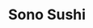 ---
layout: place
title: "Sono Sushi"
permalink: /new-jersey/middletown-township/sono-sushi.html
stateAbbr: NJ
stateName: New Jersey
cityName: Middletown Township
seo:
  name: "Sono Sushi"
  type: Restaurant
  links: http://www.sonosushi.net/
description: "Sushi, teriyaki, fried dishes & more at a longtime option in simple strip-mall surrounds. Sono Sushi serves delicious sushi in Middletown Township, New Jersey. Try fresh Japanese dishes for a great dining experience. Available for takeout, delivery, lunch, and dinner."
place_id: ChIJZy2TlUIxwokRttRJGEtDXU0
photos:
  - name: >-
      places/ChIJZy2TlUIxwokRttRJGEtDXU0/photos/AeeoHcK_DuYAmvDwjn40NhUnY_6Go7UA3X3A2On84hae0Rj1Lz6mdNZ3gXMYrO4FLfQW6keQl0n9tl-YxjJlVssqiJOYdLJ9KjgvkMLW0GteIIOQ-3Go6oLStOnTx-C_l3u_lzQMOa11QH5uaXQ0-YTY_ITCBaHJYfpx5YLv5_mfClCe1e-LfgziAJPZYsIwIZsbstIhFL46DxPOftnRpGScTu1MPLhGYB4xrhiukQrmdGV_k1i3uAFOuTDd1FTuHEpTs9RLKLDRPB_kSOP93cDC4RuR2dKIjL-v9g7n09SDioNVBg
    widthPx: 3024
    heightPx: 4032
    authorAttributions:
      - displayName: Sono Sushi
        uri: https://maps.google.com/maps/contrib/106150293464406932173
        photoUri: >-
          https://lh3.googleusercontent.com/a-/ALV-UjXNel1ecJFVzYAnjoKRk2dQm8W22pd-RO-0CmofxM4pYCg41b8=s100-p-k-no-mo
    flagContentUri: >-
      https://www.google.com/local/imagery/report/?cb_client=maps_api_places.places_api&image_key=!1e10!2sAF1QipO3SnOJYANOtk70eFu4z4sKn9X9lZDc-wS8OluT&hl=en-US
    googleMapsUri: >-
      https://www.google.com/maps/place//data=!3m4!1e2!3m2!1sAF1QipO3SnOJYANOtk70eFu4z4sKn9X9lZDc-wS8OluT!2e10!4m2!3m1!1s0x89c2314295932d67:0x4d5d434b1849d4b6
  - name: >-
      places/ChIJZy2TlUIxwokRttRJGEtDXU0/photos/AeeoHcI5pMMWoTmMTJuRqYfFTN2PtHXmZkjdiU-p73a-As9PXd8ANfwLAug-I7o1VjWC6mTedJaz7eLfkpOeP5Law3qiD0saxBD0DoQwCG5A7QpAUbECZgo9ttwIPUOYnwb0QeZFq5tHT0T4xEZMPn76wFOG8tLTxfcI9LO9iVOusCkmJu7nhMDuUnLx7wgVU_WTqG4wqqrtFUUNITMd8BOHHxmIzdFq6B5RvdW1C_Hcv2ulo2JC4kxJO4QtiO1AhQWs28D4rT8FRjomw7aDbVaF6yUhyFsJOHM27ThaBz4kLQ86tA
    widthPx: 2943
    heightPx: 2664
    authorAttributions:
      - displayName: Sono Sushi
        uri: https://maps.google.com/maps/contrib/106150293464406932173
        photoUri: >-
          https://lh3.googleusercontent.com/a-/ALV-UjXNel1ecJFVzYAnjoKRk2dQm8W22pd-RO-0CmofxM4pYCg41b8=s100-p-k-no-mo
    flagContentUri: >-
      https://www.google.com/local/imagery/report/?cb_client=maps_api_places.places_api&image_key=!1e10!2sAF1QipMK_W38RrkscjbX9JAehViRn3kToXi-tTL4L7fs&hl=en-US
    googleMapsUri: >-
      https://www.google.com/maps/place//data=!3m4!1e2!3m2!1sAF1QipMK_W38RrkscjbX9JAehViRn3kToXi-tTL4L7fs!2e10!4m2!3m1!1s0x89c2314295932d67:0x4d5d434b1849d4b6
  - name: >-
      places/ChIJZy2TlUIxwokRttRJGEtDXU0/photos/AeeoHcKmwvtF8Zdn-4Ox4qkOoisEvHZD0tgJnbUfcxqk5aBrxWY-VhjCh6pnFuLCCyZaPTpp64a-TyEPBVATs7VtC6DAHdJW5vTy4Pj3PlGoCUFXZps0L3OG0N23sy6EdDhGkBV6Xrr3aUf60DhdzRwDVLWmZp0dNLtk7gOF3uj0WdjthIRQNr43De7Bl6YUOaAoIG0TNwEBjotY9qSxQ79bhKDU3GiqkveUloEblxhVFxYBae-o4Zg13jB6rYOJhlKeXjx509F16ua2qzqnrx3_U1xX_RDEDWBqkfRtec1pYspL2Q
    widthPx: 3072
    heightPx: 4096
    authorAttributions:
      - displayName: Sono Sushi
        uri: https://maps.google.com/maps/contrib/106150293464406932173
        photoUri: >-
          https://lh3.googleusercontent.com/a-/ALV-UjXNel1ecJFVzYAnjoKRk2dQm8W22pd-RO-0CmofxM4pYCg41b8=s100-p-k-no-mo
    flagContentUri: >-
      https://www.google.com/local/imagery/report/?cb_client=maps_api_places.places_api&image_key=!1e10!2sAF1QipOqedhNdH1emnMn98gyDDVar4_Z6qqRUo4XHPX6&hl=en-US
    googleMapsUri: >-
      https://www.google.com/maps/place//data=!3m4!1e2!3m2!1sAF1QipOqedhNdH1emnMn98gyDDVar4_Z6qqRUo4XHPX6!2e10!4m2!3m1!1s0x89c2314295932d67:0x4d5d434b1849d4b6
  - name: >-
      places/ChIJZy2TlUIxwokRttRJGEtDXU0/photos/AeeoHcLmpdY9_BFT8vtw4XoJG_C-MEntkvNfQUcdbEAY0PVPLPB9ZPr1rSnKZgXoNTvApbx4FV7usiCR11pDbTk4vqFDpYfaRIysjop-tzXvU4o6oXzEFkln-o4aB037TI2UWaS85lSimHmt0ZpVFWghYqMDFfDlylLgcS4RL11aMjs0gRd6lKeQV_0kwHtp9NMzI-mn0Vn3D7IuheMpsVQNEPw4vE2tSSM6ZZc68RkNaqvcAvlUt7Wbz7c9EDnIkfUPaV2fjc9dNfiX-hVZdxSjzJNuZuaZzJP7pqLucxLdUO2GEA
    widthPx: 3072
    heightPx: 4096
    authorAttributions:
      - displayName: Sono Sushi
        uri: https://maps.google.com/maps/contrib/106150293464406932173
        photoUri: >-
          https://lh3.googleusercontent.com/a-/ALV-UjXNel1ecJFVzYAnjoKRk2dQm8W22pd-RO-0CmofxM4pYCg41b8=s100-p-k-no-mo
    flagContentUri: >-
      https://www.google.com/local/imagery/report/?cb_client=maps_api_places.places_api&image_key=!1e10!2sAF1QipPHKsGX5iAWHa8_z5OAFvJ09qjspi0wXEflb17c&hl=en-US
    googleMapsUri: >-
      https://www.google.com/maps/place//data=!3m4!1e2!3m2!1sAF1QipPHKsGX5iAWHa8_z5OAFvJ09qjspi0wXEflb17c!2e10!4m2!3m1!1s0x89c2314295932d67:0x4d5d434b1849d4b6
  - name: >-
      places/ChIJZy2TlUIxwokRttRJGEtDXU0/photos/AeeoHcJhqB0NJoig4i8CH3knHIrhm_QOHynpgvH_-U6wJkZjffjvPhh5Snsbgx09qkii8XBN3a6u5ipVO71v20GcuJvjF9td4IJFBL6OGHnA_LqTjvm3v5wzBxGiKxKLofcjq3CgiIZuBv_KmVDhQ5Ww3WvbE5JVAeVKwh1FgLJEY1YiFVygnjz_VBkHwbWry-5A5Qs18rw00vxf6GxRepTPJeATT9KOxPAWYgsJ2ji4qkm6Yos4wMCd4i4B4dIO27dk4dwPvqTQcBdYs1c8kDjpY8NWxQZXJ9QSXI1eLVi3PI8ToA
    widthPx: 2640
    heightPx: 2664
    authorAttributions:
      - displayName: Sono Sushi
        uri: https://maps.google.com/maps/contrib/106150293464406932173
        photoUri: >-
          https://lh3.googleusercontent.com/a-/ALV-UjXNel1ecJFVzYAnjoKRk2dQm8W22pd-RO-0CmofxM4pYCg41b8=s100-p-k-no-mo
    flagContentUri: >-
      https://www.google.com/local/imagery/report/?cb_client=maps_api_places.places_api&image_key=!1e10!2sAF1QipNs0vvWVWF6DQxkW-qUUBSvQj2j5h4Q5yZU5qnx&hl=en-US
    googleMapsUri: >-
      https://www.google.com/maps/place//data=!3m4!1e2!3m2!1sAF1QipNs0vvWVWF6DQxkW-qUUBSvQj2j5h4Q5yZU5qnx!2e10!4m2!3m1!1s0x89c2314295932d67:0x4d5d434b1849d4b6
  - name: >-
      places/ChIJZy2TlUIxwokRttRJGEtDXU0/photos/AeeoHcLaBORMbgWgpyAnshk1z65u6oIKDwVlq8qC9X1vF0-dDZAu6y6WKXrb_pstXv6D3jIn5ir31lijxVLb_KICBJh19f0Un1JP7iWKa_osbiCebdmwSi9WdEH3w0v-XShDW76Ch0PXJL3ql1TtWhpMpkttMFNg0xzKxZp4oQAIsyIJ4XUwHl-OW71m-9ABEv8nwwDlKzbVgYlf0TQIDuYkCuNAKKbVhKSpZKOUHQ2m6bnhAJ3-mt_uUiMvXXSn_8BDK1e-QXUw4jKJ7mnZ0OY4hRxzxfKGyivLuUzuXyMzIM7vIQ
    widthPx: 3024
    heightPx: 4032
    authorAttributions:
      - displayName: Sono Sushi
        uri: https://maps.google.com/maps/contrib/106150293464406932173
        photoUri: >-
          https://lh3.googleusercontent.com/a-/ALV-UjXNel1ecJFVzYAnjoKRk2dQm8W22pd-RO-0CmofxM4pYCg41b8=s100-p-k-no-mo
    flagContentUri: >-
      https://www.google.com/local/imagery/report/?cb_client=maps_api_places.places_api&image_key=!1e10!2sAF1QipPn2_04ahoQz6SvPGPM4X6EJrfbeD69JdG608HS&hl=en-US
    googleMapsUri: >-
      https://www.google.com/maps/place//data=!3m4!1e2!3m2!1sAF1QipPn2_04ahoQz6SvPGPM4X6EJrfbeD69JdG608HS!2e10!4m2!3m1!1s0x89c2314295932d67:0x4d5d434b1849d4b6
  - name: >-
      places/ChIJZy2TlUIxwokRttRJGEtDXU0/photos/AeeoHcIAWnb7fKDzAePlsXSKLPBM8FwIB_40Lcu6BLaK1hVUrsraJ1bHsgPZdxuVhi7H8upFnwTUafq1NgBcBsWJ3YBEXg3oa78Ak41DeAwcMnUHkU-U0uFnAKwJxZ4TnrdFVAPtgwRapa1sKhGHJewC34GeP40Vbuhzw8HWcNzxLjk6mExTO7v19X0CR-JYggUxmOybP4LDrOUKL8ImfdVtIjXdUWa2ppynBgttJ_G8ITnQWXfvzX5Jp3sWew-q0tkXuMYk_rdvAA6vcizcReNAVkYznDCqjGP-ce3IX1YZZXJbySFb3vidGo2Tbb3ZlkkLMhxkM1dvTz-nmWdfNG-5MqIAeGCCqMbDzkL1qh75VvlyeBd_IFAiHXeqoFqPzJTfC-XClXAfNxtIxOS1Kr9iLhIn3BIEr8dCC3j5PUNG9uNX58DX
    widthPx: 4032
    heightPx: 3024
    authorAttributions:
      - displayName: Payge Tilton
        uri: https://maps.google.com/maps/contrib/109941388537828324736
        photoUri: >-
          https://lh3.googleusercontent.com/a-/ALV-UjUyBKI1-EZWNx6phK2c1-L8OQZ7RFvTsYvp6f0IhSzDHRjQNLU=s100-p-k-no-mo
    flagContentUri: >-
      https://www.google.com/local/imagery/report/?cb_client=maps_api_places.places_api&image_key=!1e10!2sCIHM0ogKEICAgID_i7XhlAE&hl=en-US
    googleMapsUri: >-
      https://www.google.com/maps/place//data=!3m4!1e2!3m2!1sCIHM0ogKEICAgID_i7XhlAE!2e10!4m2!3m1!1s0x89c2314295932d67:0x4d5d434b1849d4b6
  - name: >-
      places/ChIJZy2TlUIxwokRttRJGEtDXU0/photos/AeeoHcK66w-VZS3n7gBmkBZok8aaWbn-j9OJPk7Zrmcn8pom9kEecs-zHw-IO62r0UrzJ2Ef32KoPHb19TkdwWpSE0OQnbmNDmbuBWNOgcQSMv-Tyv3jLIKOej-_UPxdD1D5PekuMCjZBALdjLf4IAlFD5p6tckF4r4Z2iSY6JxIEOHz8lFjpYHnLBbvBv1HOv16IDUaUWK-BUGV-fsr4MK_NZPWZ_l9609xiqgLpjrIeQIvB_0V3tOmgSHzbpfmPkZmLncpjjtJtf2jYSJD34XUJTEU4KkGUw-dpjEbHVpnsHkRKg
    widthPx: 3024
    heightPx: 4032
    authorAttributions:
      - displayName: Sono Sushi
        uri: https://maps.google.com/maps/contrib/106150293464406932173
        photoUri: >-
          https://lh3.googleusercontent.com/a-/ALV-UjXNel1ecJFVzYAnjoKRk2dQm8W22pd-RO-0CmofxM4pYCg41b8=s100-p-k-no-mo
    flagContentUri: >-
      https://www.google.com/local/imagery/report/?cb_client=maps_api_places.places_api&image_key=!1e10!2sAF1QipMbNMqwk7g0c4GhgDxSyS3_GZOp-y3rjr0LRFMQ&hl=en-US
    googleMapsUri: >-
      https://www.google.com/maps/place//data=!3m4!1e2!3m2!1sAF1QipMbNMqwk7g0c4GhgDxSyS3_GZOp-y3rjr0LRFMQ!2e10!4m2!3m1!1s0x89c2314295932d67:0x4d5d434b1849d4b6
  - name: >-
      places/ChIJZy2TlUIxwokRttRJGEtDXU0/photos/AeeoHcJsNiL6q_gksapHCk0TxqS7tm9oNoSNNpGV04531xL7D1yFuUvB186azWLHx1g1XdiI2KDPMUatIj_dtF5LOD-PNnleD0lLX9J8OzNVbm7FMFI3isArOpc4svwxAKHSkYS8pxy1AehQeFlDaZcX-2dORqQFKnTXwzoS4zsqSRuRNQRuK2ZJ1XS8ixmtC6rdhjYSlahVaS4lCkeg45VIV63H2Q4hVr6NOK24c6EMfDwv8h28JCsX9qcitgzUcBpr5OvMmgCDUjiFoqlCHo8Txkjf1aXXRHfvmWuh2HS04QrG8Q
    widthPx: 2160
    heightPx: 4800
    authorAttributions:
      - displayName: Sono Sushi
        uri: https://maps.google.com/maps/contrib/106150293464406932173
        photoUri: >-
          https://lh3.googleusercontent.com/a-/ALV-UjXNel1ecJFVzYAnjoKRk2dQm8W22pd-RO-0CmofxM4pYCg41b8=s100-p-k-no-mo
    flagContentUri: >-
      https://www.google.com/local/imagery/report/?cb_client=maps_api_places.places_api&image_key=!1e10!2sAF1QipOq4X8UT07UrcjSp81OK5hcfDpHsR29Gzvgy2fE&hl=en-US
    googleMapsUri: >-
      https://www.google.com/maps/place//data=!3m4!1e2!3m2!1sAF1QipOq4X8UT07UrcjSp81OK5hcfDpHsR29Gzvgy2fE!2e10!4m2!3m1!1s0x89c2314295932d67:0x4d5d434b1849d4b6
  - name: >-
      places/ChIJZy2TlUIxwokRttRJGEtDXU0/photos/AeeoHcKLaV5ds-w5qeFRyW6YSv9aHa6E3xL5qk-a9Zlq8qmJDI87zdk9-AqOfmds3NslG70571ewvrVe02GAlsry9GwmieHTn5O5HnB5L8FNdOuTgh7asNIlLM71zc6_qEFWC0A2pgibWN-i8pg6vYQI0k2-drPczkDQIy3Fm6iJMA-OryUUKw0ym0zo-SHVrh1BD05Ya9JOwmDbQkCSrfNL5FwXk_zt6Fth-D8tgwtZhHZ3NDJqucbkszOOG5sUIZUZ9XKgsTy9sLk6zJkRUK-IAWDL4AckfGva04l0vDQoLQKd_w
    widthPx: 3024
    heightPx: 4032
    authorAttributions:
      - displayName: Sono Sushi
        uri: https://maps.google.com/maps/contrib/106150293464406932173
        photoUri: >-
          https://lh3.googleusercontent.com/a-/ALV-UjXNel1ecJFVzYAnjoKRk2dQm8W22pd-RO-0CmofxM4pYCg41b8=s100-p-k-no-mo
    flagContentUri: >-
      https://www.google.com/local/imagery/report/?cb_client=maps_api_places.places_api&image_key=!1e10!2sAF1QipMwsj8tQ5aR_eS5cBVcVc_eMY2Z-5ix5XHFG0j0&hl=en-US
    googleMapsUri: >-
      https://www.google.com/maps/place//data=!3m4!1e2!3m2!1sAF1QipMwsj8tQ5aR_eS5cBVcVc_eMY2Z-5ix5XHFG0j0!2e10!4m2!3m1!1s0x89c2314295932d67:0x4d5d434b1849d4b6
address: 1098 NJ-35, Middletown Township, NJ 07748, USA
street: 1098 NJ-35
city: Middletown Township
state: NJ
zip: '07748'
country: USA
neighborhood: null
latitude: '40.396897'
longitude: '-74.110554'
accessibility_options:
  wheelchairAccessibleParking: true
  wheelchairAccessibleEntrance: true
  wheelchairAccessibleRestroom: true
  wheelchairAccessibleSeating: true
business_status: OPERATIONAL
name: Sono Sushi
google_maps_links:
  directionsUri: >-
    https://www.google.com/maps/dir//''/data=!4m7!4m6!1m1!4e2!1m2!1m1!1s0x89c2314295932d67:0x4d5d434b1849d4b6!3e0
  placeUri: https://maps.google.com/?cid=5574685903563642038
  writeAReviewUri: >-
    https://www.google.com/maps/place//data=!4m3!3m2!1s0x89c2314295932d67:0x4d5d434b1849d4b6!12e1
  reviewsUri: >-
    https://www.google.com/maps/place//data=!4m4!3m3!1s0x89c2314295932d67:0x4d5d434b1849d4b6!9m1!1b1
  photosUri: >-
    https://www.google.com/maps/place//data=!4m3!3m2!1s0x89c2314295932d67:0x4d5d434b1849d4b6!10e5
primary_type: Japanese Restaurant
opening_hours:
  regular: null
  current: null
secondary_opening_hours:
  regular:
    weekdayDescriptions: null
    type: null
  current:
    weekdayDescriptions: null
    type: null
phone: (732) 706-3588
price_level: PRICE_LEVEL_MODERATE
price_range: $30 &ndash; $50
rating: '4.5'
rating_count: 0
website: http://www.sonosushi.net/
reviews:
  - name: >-
      places/ChIJZy2TlUIxwokRttRJGEtDXU0/reviews/ChdDSUhNMG9nS0VJQ0FnSURfaTdYaHBBRRAB
    relativePublishTimeDescription: 2 months ago
    rating: 4
    text:
      text: >-
        I went here with a group of friends and we had a great time. The food is
        quite tasty with generous portions at an affordable price. Our server (I
        believe her name was Annie on the receipt) was very friendly and even
        helped us take our group photo at the end of our visit. I definitely
        recommend a visit!
      languageCode: en
    originalText:
      text: >-
        I went here with a group of friends and we had a great time. The food is
        quite tasty with generous portions at an affordable price. Our server (I
        believe her name was Annie on the receipt) was very friendly and even
        helped us take our group photo at the end of our visit. I definitely
        recommend a visit!
      languageCode: en
    authorAttribution:
      displayName: Payge Tilton
      uri: https://www.google.com/maps/contrib/109941388537828324736/reviews
      photoUri: >-
        https://lh3.googleusercontent.com/a-/ALV-UjUyBKI1-EZWNx6phK2c1-L8OQZ7RFvTsYvp6f0IhSzDHRjQNLU=s128-c0x00000000-cc-rp-mo
    publishTime: '2025-01-27T03:12:20.614420Z'
    flagContentUri: >-
      https://www.google.com/local/review/rap/report?postId=ChdDSUhNMG9nS0VJQ0FnSURfaTdYaHBBRRAB&d=17924085&t=1
    googleMapsUri: >-
      https://www.google.com/maps/reviews/data=!4m6!14m5!1m4!2m3!1sChdDSUhNMG9nS0VJQ0FnSURfaTdYaHBBRRAB!2m1!1s0x89c2314295932d67:0x4d5d434b1849d4b6
  - name: >-
      places/ChIJZy2TlUIxwokRttRJGEtDXU0/reviews/ChRDSUhNMG9nS0VJQ0FnTUNBb0lwdBAB
    relativePublishTimeDescription: 2 months ago
    rating: 5
    text:
      text: >-
        Me and friends went to this place for the first time and it was amazing
        service was great and the food was delicious as well thank you so much
        for having us!
      languageCode: en
    originalText:
      text: >-
        Me and friends went to this place for the first time and it was amazing
        service was great and the food was delicious as well thank you so much
        for having us!
      languageCode: en
    authorAttribution:
      displayName: Phoniex Elias
      uri: https://www.google.com/maps/contrib/109295603261358328425/reviews
      photoUri: >-
        https://lh3.googleusercontent.com/a-/ALV-UjWlRL-WjchhbFRGpYhNEva5D3LnSnZ4cGp4z4-8-QqTWSq8lnA=s128-c0x00000000-cc-rp-mo
    publishTime: '2025-01-28T20:03:57.419682Z'
    flagContentUri: >-
      https://www.google.com/local/review/rap/report?postId=ChRDSUhNMG9nS0VJQ0FnTUNBb0lwdBAB&d=17924085&t=1
    googleMapsUri: >-
      https://www.google.com/maps/reviews/data=!4m6!14m5!1m4!2m3!1sChRDSUhNMG9nS0VJQ0FnTUNBb0lwdBAB!2m1!1s0x89c2314295932d67:0x4d5d434b1849d4b6
  - name: >-
      places/ChIJZy2TlUIxwokRttRJGEtDXU0/reviews/ChdDSUhNMG9nS0VJQ0FnSURfdDV1eXNRRRAB
    relativePublishTimeDescription: 2 months ago
    rating: 5
    text:
      text: >-
        Owners were really sweet! The food was AMAZING AND DELICIOUS! The fish
        was cute! Thank you for an awesome meal and great service!
      languageCode: en
    originalText:
      text: >-
        Owners were really sweet! The food was AMAZING AND DELICIOUS! The fish
        was cute! Thank you for an awesome meal and great service!
      languageCode: en
    authorAttribution:
      displayName: Rose Farra
      uri: https://www.google.com/maps/contrib/110814616867813945267/reviews
      photoUri: >-
        https://lh3.googleusercontent.com/a-/ALV-UjVQ20qaRcUaJvwYT3BwluyF4bQ0ktU6cs8PgQuh9iMN5l4LqbHF4g=s128-c0x00000000-cc-rp-mo
    publishTime: '2025-01-28T02:11:21.881176Z'
    flagContentUri: >-
      https://www.google.com/local/review/rap/report?postId=ChdDSUhNMG9nS0VJQ0FnSURfdDV1eXNRRRAB&d=17924085&t=1
    googleMapsUri: >-
      https://www.google.com/maps/reviews/data=!4m6!14m5!1m4!2m3!1sChdDSUhNMG9nS0VJQ0FnSURfdDV1eXNRRRAB!2m1!1s0x89c2314295932d67:0x4d5d434b1849d4b6
  - name: >-
      places/ChIJZy2TlUIxwokRttRJGEtDXU0/reviews/ChdDSUhNMG9nS0VJQ0FnTURna05PV3dnRRAB
    relativePublishTimeDescription: a month ago
    rating: 1
    text:
      text: >-
        We just ordered for the first time to try a different place than our
        usuals (Matata and Takumi) and it was TERRIBLE. The quality of food was
        awful and all the rolls fell apart. And overall, it cost 1.5-2x more
        than our usuals. We will not order from here again.
      languageCode: en
    originalText:
      text: >-
        We just ordered for the first time to try a different place than our
        usuals (Matata and Takumi) and it was TERRIBLE. The quality of food was
        awful and all the rolls fell apart. And overall, it cost 1.5-2x more
        than our usuals. We will not order from here again.
      languageCode: en
    authorAttribution:
      displayName: Pareen and Michael
      uri: https://www.google.com/maps/contrib/103126953561775079209/reviews
      photoUri: >-
        https://lh3.googleusercontent.com/a-/ALV-UjVAIcYKZm-LPEU9F3NqEXy6XdeOst1gjylKtMHqt3fY-lGHLq0=s128-c0x00000000-cc-rp-mo
    publishTime: '2025-02-22T02:10:36.170826Z'
    flagContentUri: >-
      https://www.google.com/local/review/rap/report?postId=ChdDSUhNMG9nS0VJQ0FnTURna05PV3dnRRAB&d=17924085&t=1
    googleMapsUri: >-
      https://www.google.com/maps/reviews/data=!4m6!14m5!1m4!2m3!1sChdDSUhNMG9nS0VJQ0FnTURna05PV3dnRRAB!2m1!1s0x89c2314295932d67:0x4d5d434b1849d4b6
  - name: >-
      places/ChIJZy2TlUIxwokRttRJGEtDXU0/reviews/ChdDSUhNMG9nS0VJQ0FnSUNzOTQ3bDFRRRAB
    relativePublishTimeDescription: 5 years ago
    rating: 4
    text:
      text: >-
        Well I finally went. And I needed time to get my thoughts in order…
        Ultimately, it never reached the pinnacle that, in my mind, OSHO had
        both in personal service, quality of fish, and simplicity of technique
        and sushi focus.

        I was first struck when we arrived by how clean and friendly it was, and
        how over half of the bustle was takeout…

        We started with an abundance of appetizers to get a sense of the
        atmosphere…


        The Salmon Tataki was superb. Perfectly sliced and with just the right
        amount of sauce. This was perhaps the star of the night.

        We also had the Gyoza… Again very nice but just a bit more spice would
        have been nice. I enjoyed the umami, but missed that tiny bit of punch.
        Still worth it.


        The edamame were good but lacked that extra saltiness I would have
        expected, but that is something of a personal preference. And then came
        the Rock Shrimp. This was on OSHO specialty and I was very disappointed
        at the Sono version. While the Shrimp were perfectly cooked, they had
        little spice and flavor of their own. And the breading was not crispy
        nor flavorful. The entire dish revolved around the sauce which was
        lacking in punch and was over dressed.


        We then ordered a large amount of Sushi since we wanted to sample
        everything… Even though we knew there would be leftovers… And we found
        some dynamite rolls and some just good rolls.


        To the left is the Incredible Roll, then the Crawfish Roll, and to the
        right the Hot Crunchy Crab. Way too match Krab and not nearly enough
        real crab to make the Incredible Roll incredible. It was just way over
        done. A little Krab goes a long way. And I would have thought the Hot
        Crunchy Crab would have been real crab but it too was not. It had the
        right amount of Krab so it wasn’t overwhelming, but it was lackluster at
        best. Then, with trepidation we tried the Crawfish Roll. Stunning.
        Wonderful spicy flavor and the crawfish was clearly able to take the
        starring role.

        Second course then arrived… Middletown Roll


        This time it was real Crab and deliciously smoked eel. And it would have
        been perfect where it not for an overwhelming chunk of avocado which
        took over the flavor profile. Though when removed left a wonderful roll.

        And finally the third course… Soft Shell, New York, and Sono Delight
        Rolls.


        The Sono Delight was just that, delightful with an excellent melding of
        flavors. Another winner. The New York was also very good with the unique
        flavor of Apple and Salmon. Very good but an acquired taste. And then
        the Soft Shell. Sigh. Once again the avocado dwarfed every other flavor
        out - notice the huge hunk on the one piece…

        Was it overall enjoyable? Yes. Will I go back? Yes but I will be more
        careful with what we order… And the pricing was a tad high. All in all,
        I will stick with the 3 roll lunch special at Kyoto. Not as fancy, and
        not as focused, but the fish is fresh and the bang for the buck is much
        better.
      languageCode: en
    originalText:
      text: >-
        Well I finally went. And I needed time to get my thoughts in order…
        Ultimately, it never reached the pinnacle that, in my mind, OSHO had
        both in personal service, quality of fish, and simplicity of technique
        and sushi focus.

        I was first struck when we arrived by how clean and friendly it was, and
        how over half of the bustle was takeout…

        We started with an abundance of appetizers to get a sense of the
        atmosphere…


        The Salmon Tataki was superb. Perfectly sliced and with just the right
        amount of sauce. This was perhaps the star of the night.

        We also had the Gyoza… Again very nice but just a bit more spice would
        have been nice. I enjoyed the umami, but missed that tiny bit of punch.
        Still worth it.


        The edamame were good but lacked that extra saltiness I would have
        expected, but that is something of a personal preference. And then came
        the Rock Shrimp. This was on OSHO specialty and I was very disappointed
        at the Sono version. While the Shrimp were perfectly cooked, they had
        little spice and flavor of their own. And the breading was not crispy
        nor flavorful. The entire dish revolved around the sauce which was
        lacking in punch and was over dressed.


        We then ordered a large amount of Sushi since we wanted to sample
        everything… Even though we knew there would be leftovers… And we found
        some dynamite rolls and some just good rolls.


        To the left is the Incredible Roll, then the Crawfish Roll, and to the
        right the Hot Crunchy Crab. Way too match Krab and not nearly enough
        real crab to make the Incredible Roll incredible. It was just way over
        done. A little Krab goes a long way. And I would have thought the Hot
        Crunchy Crab would have been real crab but it too was not. It had the
        right amount of Krab so it wasn’t overwhelming, but it was lackluster at
        best. Then, with trepidation we tried the Crawfish Roll. Stunning.
        Wonderful spicy flavor and the crawfish was clearly able to take the
        starring role.

        Second course then arrived… Middletown Roll


        This time it was real Crab and deliciously smoked eel. And it would have
        been perfect where it not for an overwhelming chunk of avocado which
        took over the flavor profile. Though when removed left a wonderful roll.

        And finally the third course… Soft Shell, New York, and Sono Delight
        Rolls.


        The Sono Delight was just that, delightful with an excellent melding of
        flavors. Another winner. The New York was also very good with the unique
        flavor of Apple and Salmon. Very good but an acquired taste. And then
        the Soft Shell. Sigh. Once again the avocado dwarfed every other flavor
        out - notice the huge hunk on the one piece…

        Was it overall enjoyable? Yes. Will I go back? Yes but I will be more
        careful with what we order… And the pricing was a tad high. All in all,
        I will stick with the 3 roll lunch special at Kyoto. Not as fancy, and
        not as focused, but the fish is fresh and the bang for the buck is much
        better.
      languageCode: en
    authorAttribution:
      displayName: ed cetron
      uri: https://www.google.com/maps/contrib/109635942573955653248/reviews
      photoUri: >-
        https://lh3.googleusercontent.com/a/ACg8ocLPyhNZoRnzlpXD6EGYfCgHNAZoYNGYkHzs-JZMRoIZ95rhJQ=s128-c0x00000000-cc-rp-mo-ba4
    publishTime: '2020-02-17T18:56:57.988339Z'
    flagContentUri: >-
      https://www.google.com/local/review/rap/report?postId=ChdDSUhNMG9nS0VJQ0FnSUNzOTQ3bDFRRRAB&d=17924085&t=1
    googleMapsUri: >-
      https://www.google.com/maps/reviews/data=!4m6!14m5!1m4!2m3!1sChdDSUhNMG9nS0VJQ0FnSUNzOTQ3bDFRRRAB!2m1!1s0x89c2314295932d67:0x4d5d434b1849d4b6
parking_options:
  freeParkingLot: true
  freeStreetParking: true
  valetParking: false
payment_options:
  acceptsCreditCards: true
  acceptsDebitCards: true
  acceptsCashOnly: false
  acceptsNfc: true
allow_dogs: null
curbside_pickup: false
delivery: true
dine_in: true
good_for_children: true
good_for_groups: true
good_for_sports: false
live_music: false
menu_for_children: null
outdoor_seating: false
reservable: true
restroom: true
serves_beer: false
serves_breakfast: false
serves_brunch: false
serves_cocktails: false
serves_coffee: false
serves_dinner: true
serves_dessert: true
serves_lunch: true
serves_vegetarian_food: true
serves_wine: false
takeout: true
update_category: essentials
summary: >-
  Sushi, teriyaki, fried dishes & more at a longtime option in simple strip-mall
  surrounds.

---